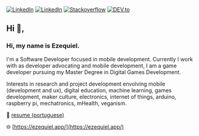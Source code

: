 
</div>
<a href="https://www.twitter.com/ezefranca" target="_blank"><img src="https://img.shields.io/badge/Twitter-%230077B5.svg?&style=flat-square&logo=twitter&logoColor=white" alt="LinkedIn"></a>
<a href="https://www.linkedin.com/in/ezefranca" target="_blank"><img src="https://img.shields.io/badge/LinkedIn-%230077B5.svg?&style=flat-square&logo=linkedin&logoColor=white" alt="LinkedIn"></a>
<a href="https://stackoverflow.com/users/2773779" target="_blank"><img src="https://img.shields.io/badge/-Stackoverflow-4CA143?style=flat-square&logo=Stackoverflow&logoColor=white" alt="Stackoverflow"></a>
<a href="https://dev.to/ezefranca" target="_blank"><img src="https://img.shields.io/badge/DEV-%230A0A0A.svg?&style=flat-square&logo=DEV.to&logoColor=white" alt="DEV.to"></a>
</div>

## Hi 👋, 

### Hi, my name is Ezequiel. 

I'm a Software Developer focused in mobile development. Currently I work with as developer advocating and mobile development, I am a game developer pursuing my Master Degree in Digital Games Development.

Interests in research and project development envolving mobile (development and ux), digital education, machine learning, games development, maker culture, electronics, internet of things, arduino, raspberry pi, mechatronics, mHealth, veganism.

📃 [resume (portuguese)](https://ezefranca.github.io/curriculo/) 

🌐 [https://ezequiel.app/](https://ezequiel.app/)

